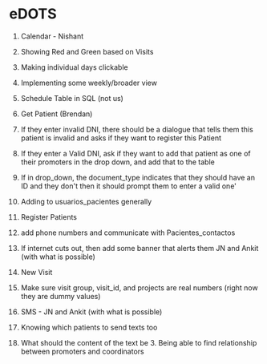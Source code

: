 eDOTS
=====
1. Calendar - Nishant
  1. Showing Red and Green based on Visits
  2. Making individual days clickable
  3. Implementing some weekly/broader view
  4. Schedule Table in SQL (not us)

2. Get Patient (Brendan)
  1. If they enter invalid DNI, there should be a dialogue that tells them this patient is invalid and asks if they want to register this Patient
  2. If they enter a Valid DNI, ask if they want to add that patient as one of their promoters in the drop down, and add that to the table
  3. If in drop_down, the document_type indicates that they should have an ID and they don't then it should prompt them to enter a valid one'
  4. Adding to usuarios_pacientes generally


3. Register Patients
  1. add phone numbers and communicate with Pacientes_contactos
  2. If internet cuts out, then add some banner that alerts them JN and Ankit (with what is possible)


4. New Visit
  1. Make sure visit group, visit_id, and projects are real numbers (right now they are dummy values) 
 
5. SMS - JN and Ankit (with what is possible)
  1. Knowing which patients to send texts too
  2. What should the content of the text be
	3. Being able to find relationship between promoters and coordinators